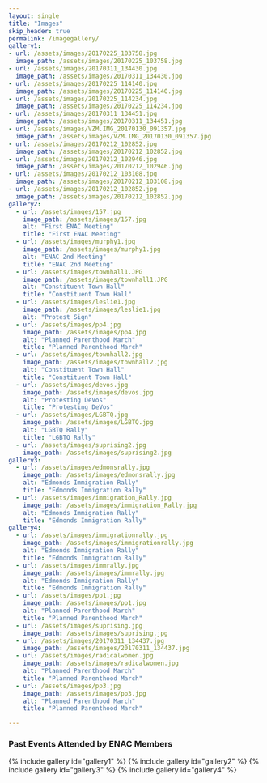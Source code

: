 ```yaml
---
layout: single
title: "Images"
skip_header: true
permalink: /imagegallery/
gallery1:
- url: /assets/images/20170225_103758.jpg
  image_path: /assets/images/20170225_103758.jpg
- url: /assets/images/20170311_134430.jpg
  image_path: /assets/images/20170311_134430.jpg
- url: /assets/images/20170225_114140.jpg
  image_path: /assets/images/20170225_114140.jpg
- url: /assets/images/20170225_114234.jpg
  image_path: /assets/images/20170225_114234.jpg
- url: /assets/images/20170311_134451.jpg
  image_path: /assets/images/20170311_134451.jpg  
- url: /assets/images/VZM.IMG_20170130_091357.jpg
  image_path: /assets/images/VZM.IMG_20170130_091357.jpg    
- url: /assets/images/20170212_102852.jpg
  image_path: /assets/images/20170212_102852.jpg
- url: /assets/images/20170212_102946.jpg
  image_path: /assets/images/20170212_102946.jpg
- url: /assets/images/20170212_103108.jpg
  image_path: /assets/images/20170212_103108.jpg
- url: /assets/images/20170212_102852.jpg
  image_path: /assets/images/20170212_102852.jpg    
gallery2:
  - url: /assets/images/157.jpg
    image_path: /assets/images/157.jpg
    alt: "First ENAC Meeting"
    title: "First ENAC Meeting"
  - url: /assets/images/murphy1.jpg
    image_path: /assets/images/murphy1.jpg
    alt: "ENAC 2nd Meeting"
    title: "ENAC 2nd Meeting"  
  - url: /assets/images/townhall1.JPG
    image_path: /assets/images/townhall1.JPG
    alt: "Constituent Town Hall"  
    title: "Constituent Town Hall"    
  - url: /assets/images/leslie1.jpg
    image_path: /assets/images/leslie1.jpg
    alt: "Protest Sign"
  - url: /assets/images/pp4.jpg
    image_path: /assets/images/pp4.jpg
    alt: "Planned Parenthood March"
    title: "Planned Parenthood March"    
  - url: /assets/images/townhall2.jpg
    image_path: /assets/images/townhall2.jpg
    alt: "Constituent Town Hall"  
    title: "Constituent Town Hall"
  - url: /assets/images/devos.jpg
    image_path: /assets/images/devos.jpg
    alt: "Protesting DeVos"
    title: "Protesting DeVos"
  - url: /assets/images/LGBTQ.jpg
    image_path: /assets/images/LGBTQ.jpg
    alt: "LGBTQ Rally"
    title: "LGBTQ Rally"
  - url: /assets/images/suprising2.jpg
    image_path: /assets/images/suprising2.jpg
gallery3:    
  - url: /assets/images/edmonsrally.jpg
    image_path: /assets/images/edmonsrally.jpg
    alt: "Edmonds Immigration Rally"
    title: "Edmonds Immigration Rally"
  - url: /assets/images/immigration_Rally.jpg
    image_path: /assets/images/immigration_Rally.jpg
    alt: "Edmonds Immigration Rally"
    title: "Edmonds Immigration Rally"
gallery4:    
  - url: /assets/images/immigrationrally.jpg
    image_path: /assets/images/immigrationrally.jpg
    alt: "Edmonds Immigration Rally"
    title: "Edmonds Immigration Rally"
  - url: /assets/images/immrally.jpg
    image_path: /assets/images/immrally.jpg
    alt: "Edmonds Immigration Rally"
    title: "Edmonds Immigration Rally"  
  - url: /assets/images/pp1.jpg
    image_path: /assets/images/pp1.jpg
    alt: "Planned Parenthood March"
    title: "Planned Parenthood March"
  - url: /assets/images/suprising.jpg
    image_path: /assets/images/suprising.jpg  
  - url: /assets/images/20170311_134437.jpg
    image_path: /assets/images/20170311_134437.jpg
  - url: /assets/images/radicalwomen.jpg
    image_path: /assets/images/radicalwomen.jpg
    alt: "Planned Parenthood March"
    title: "Planned Parenthood March"  
  - url: /assets/images/pp3.jpg
    image_path: /assets/images/pp3.jpg
    alt: "Planned Parenthood March"
    title: "Planned Parenthood March"  

---
```

<h3>Past Events Attended by ENAC Members</h3>

{% include gallery id="gallery1" %}
{% include gallery id="gallery2" %}
{% include gallery id="gallery3" %}
{% include gallery id="gallery4" %}
